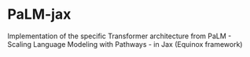 # PaLM-jax
Implementation of the specific Transformer architecture from PaLM - Scaling Language Modeling with Pathways - in Jax (Equinox framework)
